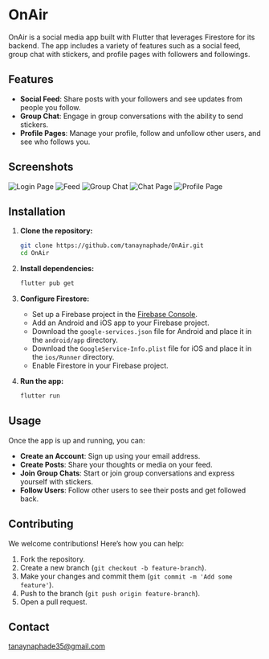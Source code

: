 # OnAir

OnAir is a social media app built with Flutter that leverages Firestore for its backend. The app includes a variety of features such as a social feed, group chat with stickers, and profile pages with followers and followings.

## Features

- **Social Feed**: Share posts with your followers and see updates from people you follow.
- **Group Chat**: Engage in group conversations with the ability to send stickers.
- **Profile Pages**: Manage your profile, follow and unfollow other users, and see who follows you.

## Screenshots

<!-- Include some screenshots of your app -->
![Login Page](login_page.jpg)
![Feed](feed.jpg)
![Group Chat](group_chat.jpg)
![Chat Page](chat_page.jpg)
![Profile Page](profile.jpg)


## Installation

1. **Clone the repository:**
    ```sh
    git clone https://github.com/tanaynaphade/OnAir.git
    cd OnAir
    ```

2. **Install dependencies:**
    ```sh
    flutter pub get
    ```

3. **Configure Firestore:**
    - Set up a Firebase project in the [Firebase Console](https://console.firebase.google.com/).
    - Add an Android and iOS app to your Firebase project.
    - Download the `google-services.json` file for Android and place it in the `android/app` directory.
    - Download the `GoogleService-Info.plist` file for iOS and place it in the `ios/Runner` directory.
    - Enable Firestore in your Firebase project.

4. **Run the app:**
    ```sh
    flutter run
    ```

## Usage

Once the app is up and running, you can:

- **Create an Account**: Sign up using your email address.
- **Create Posts**: Share your thoughts or media on your feed.
- **Join Group Chats**: Start or join group conversations and express yourself with stickers.
- **Follow Users**: Follow other users to see their posts and get followed back.

## Contributing

We welcome contributions! Here’s how you can help:

1. Fork the repository.
2. Create a new branch (`git checkout -b feature-branch`).
3. Make your changes and commit them (`git commit -m 'Add some feature'`).
4. Push to the branch (`git push origin feature-branch`).
5. Open a pull request.


## Contact
tanaynaphade35@gmail.com


